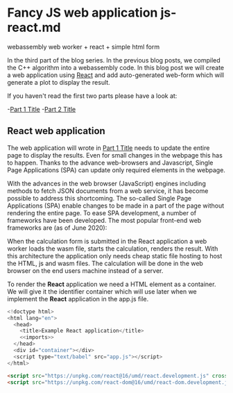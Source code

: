# Fancy JS web application js-react.md
 webassembly web worker + react + simple html form

In the third part of the blog series. In the previous blog posts, we compiled the C++ algorithm into a webassembly code.
In this blog post we will create a web application using [React](https://reactjs.org/) and add auto-generated web-form which will generate a plot to display the result.

If you haven't read the first two parts please have a look at:

-[Part 1 Title]('link-to-part-1')
-[Part 2 Title]('link-to-part-2')

## React web application

The web application will wrote in [Part 1 Title]('link-to-part-1') needs to update the entire page to display the results. Even for small changes in the webpage this has to happen. Thanks to the advance web-browsers and Javascript, Single Page Applications (SPA) can update only required elements in the webpage.

With the advances in the web browser (JavaScript) engines including methods to fetch JSON documents from a web service, it has become possible to address this shortcoming. The so-called Single Page Applications (SPA) enable changes to be made in a part of the page without rendering the entire page. To ease SPA development, a number of frameworks have been developed. The most popular front-end web frameworks are (as of June 2020):

When the calculation form is submitted in the React application a web worker loads the wasm file, starts the calculation, renders the result. With this architecture the application only needs cheap static file hosting to host the HTML, js and wasm files. The calculation will be done in the web browser on the end users machine instead of a server.

To render the **React** application we need a HTML element as a container. We will give it the identifier container which will use later when we implement the **React** application in the app.js file.

```js
<!doctype html>
<html lang="en">
  <head>
    <title>Example React application</title>
    <<imports>>
  </head>
  <div id="container"></div>
  <script type="text/babel" src="app.js"></script>
</html>
```

```html
<script src="https://unpkg.com/react@16/umd/react.development.js" crossorigin></script>
<script src="https://unpkg.com/react-dom@16/umd/react-dom.development.js" crossorigin></script>
```
